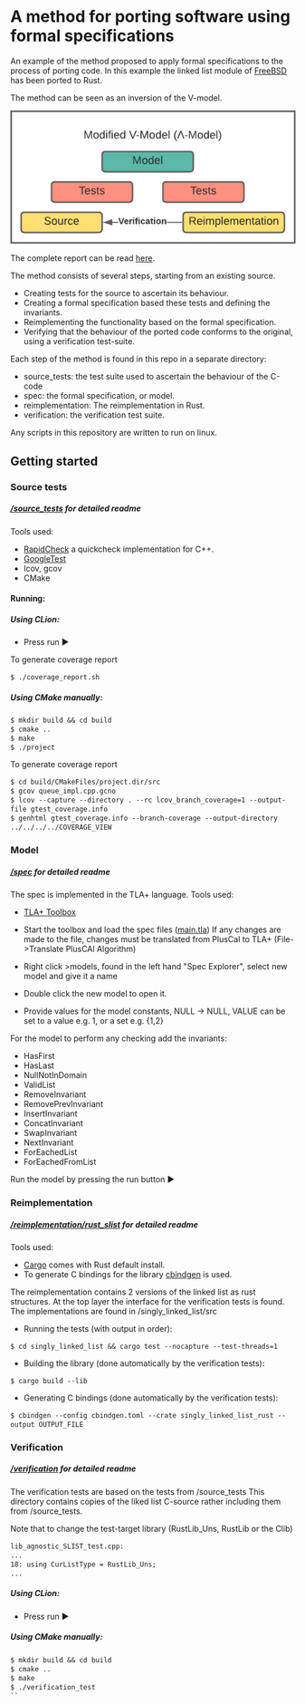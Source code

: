 # A method for porting software using formal specifications

An example of the method proposed to apply formal specifications to the process of porting code.
In this example the linked list module of [FreeBSD](https://github.com/freebsd/freebsd-src/blob/main/sys/sys/queue.h) has been ported to Rust.

The method can be seen as an inversion of the V-model.

![v-model](markdown/vmodel.png)

The complete report can be read [here](markdown/report.pdf).

The method consists of several steps, starting from an existing source.

- Creating tests for the source to ascertain its behaviour.
- Creating a formal specification based these tests and defining the invariants.
- Reimplementing the functionality based on the formal specification.
- Verifying that the behaviour of the ported code conforms to the original, using a verification test-suite.

Each step of the method is found in this repo in a separate directory:

- source_tests: the test suite used to ascertain the behaviour of the C-code
- spec: the formal specification, or model.
- reimplementation: The reimplementation in Rust.
- verification: the verification test suite.

Any scripts in this repository are written to run on linux.

## Getting started
### Source tests
##### [/source_tests](/source_tests) for detailed readme
Tools used:
- [RapidCheck](https://github.com/emil-e/rapidcheck) a quickcheck implementation for C++.
- [GoogleTest](https://github.com/google/googletest)
- lcov, gcov
- CMake

#### Running:
##### Using CLion:
- Press run ▶️

To generate coverage report
```
$ ./coverage_report.sh
```

##### Using CMake manually:
```
$ mkdir build && cd build
$ cmake ..
$ make
$ ./project
```
To generate coverage report
```
$ cd build/CMakeFiles/project.dir/src
$ gcov queue_impl.cpp.gcno
$ lcov --capture --directory . --rc lcov_branch_coverage=1 --output-file gtest_coverage.info
$ genhtml gtest_coverage.info --branch-coverage --output-directory ../../../../COVERAGE_VIEW
```


### Model
##### [/spec](/spec) for detailed readme
The spec is implemented in the TLA+ language.
Tools used:
- [TLA+ Toolbox](https://lamport.azurewebsites.net/tla/toolbox.html)

- Start the toolbox and load the spec files ([main.tla](spec/main.tla))
If any changes are made to the file, changes must be translated from PlusCal to TLA+ (File->Translate PlusCAl Algorithm)

- Right click >models, found in the left hand "Spec Explorer", select new model and give it a name
- Double click the new model to open it.
- Provide values for the model constants, NULL -> NULL, VALUE can be set to a value e.g. 1, or a set e.g. {1,2}

For the model to perform any checking add the invariants:
- HasFirst
- HasLast
- NullNotInDomain
- ValidList
- RemoveInvariant
- RemovePrevInvariant
- InsertInvariant
- ConcatInvariant
- SwapInvariant
- NextInvariant
- ForEachedList
- ForEachedFromList

Run the model by pressing the run button ▶️

### Reimplementation
##### [/reimplementation/rust_slist](/reimplementation/rust_slist) for detailed readme
Tools used:
- [Cargo](https://www.rust-lang.org/tools/install) comes with Rust default install.
- To generate C bindings for the library [cbindgen](https://github.com/eqrion/cbindgen) is used. 

The reimplementation contains 2 versions of the linked list as rust structures.
At the top layer the interface for the verification tests is found.
The implementations are found in /singly_linked_list/src 
- Running the tests (with output in order):
```
$ cd singly_linked_list && cargo test --nocapture --test-threads=1
```
- Building the library (done automatically by the verification tests):

```
$ cargo build --lib
```
- Generating C bindings (done automatically by the verification tests):
```
$ cbindgen --config cbindgen.toml --crate singly_linked_list_rust --output OUTPUT_FILE
```

### Verification
##### [/verification](/verification) for detailed readme
The verification tests are based on the tests from /source_tests
This directory contains copies of the liked list C-source rather including them from /source_tests.

Note that to change the test-target library (RustLib_Uns, RustLib or the Clib)
```
lib_agnostic_SLIST_test.cpp:
...
18: using CurListType = RustLib_Uns;
...
```


##### Using CLion:
- Press run ▶️

##### Using CMake manually:
```
$ mkdir build && cd build
$ cmake ..
$ make
$ ./verification_test
``
